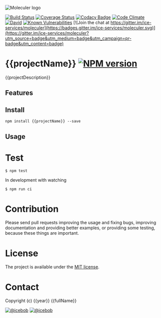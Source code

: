 ![Moleculer logo](http://moleculer.services/images/banner.png)

[![Build Status](https://travis-ci.org/{{username}}/{{projectName}}.svg?branch=master)](https://travis-ci.org/{{username}}/{{projectName}})
[![Coverage Status](https://coveralls.io/repos/github/{{username}}/{{projectName}}/badge.svg?branch=master)](https://coveralls.io/github/{{username}}/{{projectName}}?branch=master)
[![Codacy Badge](https://api.codacy.com/project/badge/Grade/<----hash----->)](https://www.codacy.com/app/mereg-norbert/moleculer-web?utm_source=github.com&amp;utm_medium=referral&amp;utm_content={{username}}/{{projectName}}&amp;utm_campaign=Badge_Grade)
[![Code Climate](https://codeclimate.com/github/{{username}}/{{projectName}}/badges/gpa.svg)](https://codeclimate.com/github/{{username}}/{{projectName}})
[![David](https://img.shields.io/david/{{username}}/{{projectName}}.svg)](https://david-dm.org/{{username}}/{{projectName}})
[![Known Vulnerabilities](https://snyk.io/test/github/{{username}}/{{projectName}}/badge.svg)](https://snyk.io/test/github/{{username}}/{{projectName}})
[![Join the chat at https://gitter.im/ice-services/moleculer](https://badges.gitter.im/ice-services/moleculer.svg)](https://gitter.im/ice-services/moleculer?utm_source=badge&utm_medium=badge&utm_campaign=pr-badge&utm_content=badge)

# {{projectName}} [![NPM version](https://img.shields.io/npm/v/{{projectName}}.svg)](https://www.npmjs.com/package/{{projectName}})

{{projectDescription}}

## Features

## Install
```
npm install {{projectName}} --save
```

## Usage


# Test
```
$ npm test
```

In development with watching

```
$ npm run ci
```

# Contribution
Please send pull requests improving the usage and fixing bugs, improving documentation and providing better examples, or providing some testing, because these things are important.

# License
The project is available under the [MIT license](https://tldrlegal.com/license/mit-license).

# Contact
Copyright (c) {{year}} {{fullName}}

[![@icebob](https://img.shields.io/badge/github-ice--services-green.svg)](https://github.com/ice-services) [![@icebob](https://img.shields.io/badge/twitter-Icebobcsi-blue.svg)](https://twitter.com/Icebobcsi)